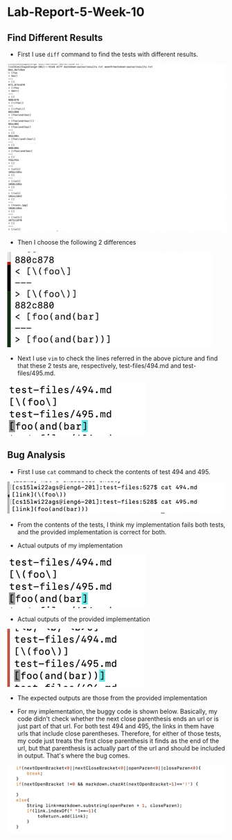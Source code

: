 # Lab-Report-5-Week-10

## Find Different Results
- First I use `diff` command to find the tests with different results.

![diff](screen-shots-report5/diff.png)

- Then I choose the following 2 differences

![2diffs](screen-shots-report5/2differences.png)

- Next I use `vim` to check the lines referred in the above picture and find that these 2 tests are, respectively, test-files/494.md and test-files/495.md.

![2tests](screen-shots-report5/2tests.png)

## Bug Analysis
- First I use `cat` command to check the contents of test 494 and 495.

![contents](screen-shots-report5/contentsoftests.png)

- From the contents of the tests, I think my implementation fails both tests, and the provided implementation is correct for both. 

- Actual outputs of my implementation

![2tests](screen-shots-report5/2tests.png)

- Actual outputs of the provided implementation

![expected](screen-shots-report5/expected.png)

- The expected outputs are those from the provided implementation

- For my implementation, the buggy code is shown below. Basically, my code didn't check whether the next close parenthesis ends an url or is just part of that url. For both test 494 and 495, the links in them have urls that include close parentheses. Therefore, for either of those tests, my code just treats the first close parenthesis it finds as the end of the url, but that parenthesis is actually part of the url and should be included in output. That's where the bug comes.

![bug](screen-shots-report5/bug.png)



